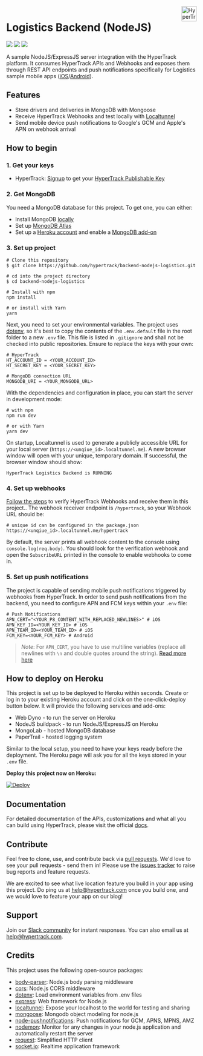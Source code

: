 <a href="https://www.hypertrack.com/">
    <img src="https://hypertrack-blog-img.s3-us-west-2.amazonaws.com/Green0svg.svg" alt="HyperTrack logo" title="HyperTrack" align="right" height="40" />
</a>

# Logistics Backend (NodeJS)

![](https://img.shields.io/circleci/build/gh/hypertrack/backend-nodejs-logistics?style=flat-square)
![](https://img.shields.io/david/hypertrack/backend-nodejs-logistics?style=flat-square)
![](https://img.shields.io/github/license/hypertrack/backend-nodejs-logistics?style=flat-square)

A sample NodeJS/ExpressJS server integration with the HyperTrack platform. It consumes HyperTrack APIs and Webhooks and exposes them through REST API endpoints and push notifications specifically for Logistics sample mobile apps ([iOS](https://github.com/hypertrack/logistics-ios)/[Android](https://github.com/hypertrack/logistics-android)).

## Features

- Store drivers and deliveries in MongoDB with Mongoose
- Receive HyperTrack Webhooks and test locally with [Localtunnel](https://github.com/localtunnel/localtunnel)
- Send mobile device push notifications to Google's GCM and Apple's APN on webhook arrival

## How to begin

### 1. Get your keys

- HyperTrack: [Signup](https://dashboard.hypertrack.com/signup) to get your [HyperTrack Publishable Key](https://dashboard.hypertrack.com/setup)

### 2. Get MongoDB

You need a MongoDB database for this project. To get one, you can either:

- Install MongoDB [locally](https://docs.mongodb.com/manual/installation/)
- Set up [MongoDB Atlas](https://www.mongodb.com/cloud/atlas)
- Set up a [Heroku account](https://signup.heroku.com/) and enable a [MongoDB add-on](https://elements.heroku.com/addons/mongolab)

### 3. Set up project

```shell
# Clone this repository
$ git clone https://github.com/hypertrack/backend-nodejs-logistics.git

# cd into the project directory
$ cd backend-nodejs-logistics

# Install with npm
npm install

# or install with Yarn
yarn
```

Next, you need to set your environmental variables. The project uses [dotenv](https://github.com/motdotla/dotenv), so it's best to copy the contents of the `.env.default` file in the root folder to a new `.env` file. This file is listed in `.gitignore` and shall not be checked into public repositories. Ensure to replace the keys with your own:

```shell
# HyperTrack
HT_ACCOUNT_ID = <YOUR_ACCOUNT_ID>
HT_SECRET_KEY = <YOUR_SECRET_KEY>

# MongoDB connection URL
MONGODB_URI = <YOUR_MONGODB_URL>
```

With the dependencies and configuration in place, you can start the server in development mode:

```shell
# with npm
npm run dev

# or with Yarn
yarn dev
```

On startup, Localtunnel is used to generate a publicly accessible URL for your local server (`https://<unqiue_id>.localtunnel.me`). A new browser window will open with your unique, temporary domain. If successful, the browser window should show:

```text
HyperTrack Logistics Backend is RUNNING
```

### 4. Set up webhooks

[Follow the steps](https://docs.hypertrack.com/#guides-track-devices-with-the-api-stream-events-via-webhooks) to verify HyperTrack Webhooks and receive them in this project.. The webhook receiver endpoint is `/hypertrack`, so your Webhook URL should be:

```shell
# unique id can be configured in the package.json
https://<unqiue_id>.localtunnel.me/hypertrack
```

By default, the server prints all webhook content to the console using `console.log(req.body)`. You should look for the verification webhook and open the `SubscribeURL` printed in the console to enable webhooks to come in.

### 5. Set up push notifications

The project is capable of sending mobile push notifications triggered by webhooks from HyperTrack. In order to send push notifications from the backend, you need to configure APN and FCM keys within your `.env` file:

```shell
# Push Notifications
APN_CERT="<YOUR_P8_CONTENT_WITH_REPLACED_NEWLINES>" # iOS
APN_KEY_ID=<YOUR_KEY_ID> # iOS
APN_TEAM_ID=<YOUR_TEAM_ID> # iOS
FCM_KEY=<YOUR_FCM_KEY> # Android
```

> _Note_: For `APN_CERT`, you have to use multiline variables (replace all newlines with `\n` and double quotes around the string). [Read more here](https://stackoverflow.com/a/46161404)

## How to deploy on Heroku

This project is set up to be deployed to Heroku within seconds. Create or log in to your existing Heroku account and click on the one-click-deploy button below. It will provide the following services and add-ons:

- Web Dyno - to run the server on Heroku
- NodeJS buildpack - to run NodeJS/ExpressJS on Heroku
- MongoLab - hosted MongoDB database
- PaperTrail - hosted logging system

Similar to the local setup, you need to have your keys ready before the deployment. The Heroku page will ask you for all the keys stored in your `.env` file.

**Deploy this project now on Heroku:**

[![Deploy](https://www.herokucdn.com/deploy/button.svg)](https://heroku.com/deploy?template=https://github.com/hypertrack/backend-nodejs-logistics)

## Documentation

For detailed documentation of the APIs, customizations and what all you can build using HyperTrack, please visit the official [docs](https://docs.hypertrack.com).

## Contribute

Feel free to clone, use, and contribute back via [pull requests](https://help.github.com/articles/about-pull-requests/). We'd love to see your pull requests - send them in! Please use the [issues tracker](https://github.com/hypertrack/backend-nodejs-logistics/issues) to raise bug reports and feature requests.

We are excited to see what live location feature you build in your app using this project. Do ping us at help@hypertrack.com once you build one, and we would love to feature your app on our blog!

## Support

Join our [Slack community](https://join.slack.com/t/hypertracksupport/shared_invite/enQtNDA0MDYxMzY1MDMxLTdmNDQ1ZDA1MTQxOTU2NTgwZTNiMzUyZDk0OThlMmJkNmE0ZGI2NGY2ZGRhYjY0Yzc0NTJlZWY2ZmE5ZTA2NjI) for instant responses. You can also email us at help@hypertrack.com.

## Credits

This project uses the following open-source packages:

- [body-parser](https://github.com/expressjs/body-parser): Node.js body parsing middleware
- [cors](https://expressjs.com/en/resources/middleware/cors.html): Node.js CORS middleware
- [dotenv](https://github.com/motdotla/dotenv): Load environment variables from .env files
- [express](https://expressjs.com/): Web framework for Node.js
- [localtunnel](https://github.com/localtunnel/localtunnel): Expose your localhost to the world for testing and sharing
- [mongoose](https://mongoosejs.com/): Mongodb object modeling for node.js
- [node-pushnotifications](https://github.com/appfeel/node-pushnotifications): Push notifications for GCM, APNS, MPNS, AMZ
- [nodemon](https://github.com/remy/nodemon): Monitor for any changes in your node.js application and automatically restart the server
- [request](https://github.com/request/request): Simplified HTTP client
- [socket.io](https://github.com/socketio/socket.io): Realtime application framework
